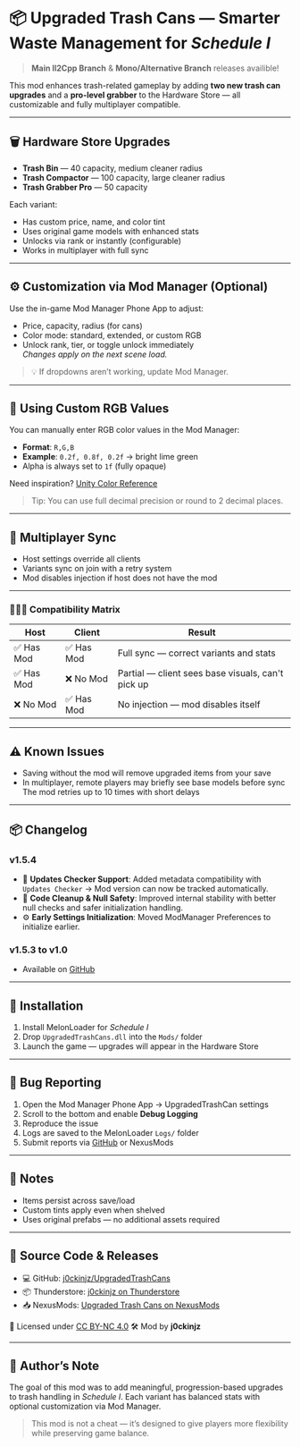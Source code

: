 # 📦 Upgraded Trash Cans — Smarter Waste Management for *Schedule I*

> **Main Il2Cpp Branch** & **Mono/Alternative Branch** releases availible!

This mod enhances trash-related gameplay by adding **two new trash can upgrades** and a **pro-level grabber** to the Hardware Store — all customizable and fully multiplayer compatible.

---

## 🗑️ Hardware Store Upgrades

- **Trash Bin** — 40 capacity, medium cleaner radius  
- **Trash Compactor** — 100 capacity, large cleaner radius  
- **Trash Grabber Pro** — 50 capacity

Each variant:
- Has custom price, name, and color tint
- Uses original game models with enhanced stats
- Unlocks via rank or instantly (configurable)
- Works in multiplayer with full sync

---

## ⚙️ Customization via Mod Manager (Optional)

Use the in-game Mod Manager Phone App to adjust:
- Price, capacity, radius (for cans)
- Color mode: standard, extended, or custom RGB
- Unlock rank, tier, or toggle unlock immediately  
*Changes apply on the next scene load.*

> 💡 If dropdowns aren’t working, update Mod Manager.

---

## 🎨 Using Custom RGB Values

You can manually enter RGB color values in the Mod Manager:

- **Format**: `R,G,B`  
- **Example**: `0.2f, 0.8f, 0.2f` → bright lime green  
- Alpha is always set to `1f` (fully opaque)

Need inspiration? [Unity Color Reference](https://docs.unity3d.com/ScriptReference/Color.html)

> Tip: You can use full decimal precision or round to 2 decimal places.

---

## 🔄 Multiplayer Sync

- Host settings override all clients
- Variants sync on join with a retry system
- Mod disables injection if host does not have the mod

---

### 🧑‍🤝‍🧑 Compatibility Matrix

| Host | Client | Result |
|------|--------|--------|
| ✅ Has Mod | ✅ Has Mod | Full sync — correct variants and stats |
| ✅ Has Mod | ❌ No Mod  | Partial — client sees base visuals, can't pick up |
| ❌ No Mod  | ✅ Has Mod | No injection — mod disables itself |

---

## ⚠️ Known Issues

- Saving without the mod will remove upgraded items from your save  
- In multiplayer, remote players may briefly see base models before sync  
  The mod retries up to 10 times with short delays

---

## 📦 Changelog

### v1.5.4
- 🔔 **Updates Checker Support**: Added metadata compatibility with `Updates Checker`
  → Mod version can now be tracked automatically.
- 🧹 **Code Cleanup & Null Safety**: Improved internal stability with better null checks and safer initialization handling.
- ⚙️ **Early Settings Initialization**: Moved ModManager Preferences to initialize earlier.

### v1.5.3 to v1.0
- Available on [GitHub](https://github.com/j0ckinjz/UpgradedTrashCans/blob/main/CHANGELOG.md)

---

## 💾 Installation

1. Install MelonLoader for *Schedule I*  
2. Drop `UpgradedTrashCans.dll` into the `Mods/` folder  
3. Launch the game — upgrades will appear in the Hardware Store

---

## 🐞 Bug Reporting

1. Open the Mod Manager Phone App → UpgradedTrashCan settings  
2. Scroll to the bottom and enable **Debug Logging**  
3. Reproduce the issue  
4. Logs are saved to the MelonLoader `Logs/` folder  
5. Submit reports via [GitHub](https://github.com/j0ckinjz/UpgradedTrashCans) or NexusMods

---

## 🧪 Notes

- Items persist across save/load  
- Custom tints apply even when shelved  
- Uses original prefabs — no additional assets required

---

## 📁 Source Code & Releases

- 💻 GitHub: [j0ckinjz/UpgradedTrashCans](https://github.com/j0ckinjz/UpgradedTrashCans)
- 📦 Thunderstore: [j0ckinjz on Thunderstore](https://thunderstore.io/c/schedule-i/p/j0ckinjz/)
- 📥 NexusMods: [Upgraded Trash Cans on NexusMods](https://www.nexusmods.com/schedule1/mods/928)

📜 Licensed under [CC BY-NC 4.0](https://creativecommons.org/licenses/by-nc/4.0/)
🛠 Mod by **j0ckinjz**

---

## 📝 Author’s Note

The goal of this mod was to add meaningful, progression-based upgrades to trash handling in *Schedule I*. Each variant has balanced stats with optional customization via Mod Manager.

> This mod is not a cheat — it’s designed to give players more flexibility while preserving game balance.
